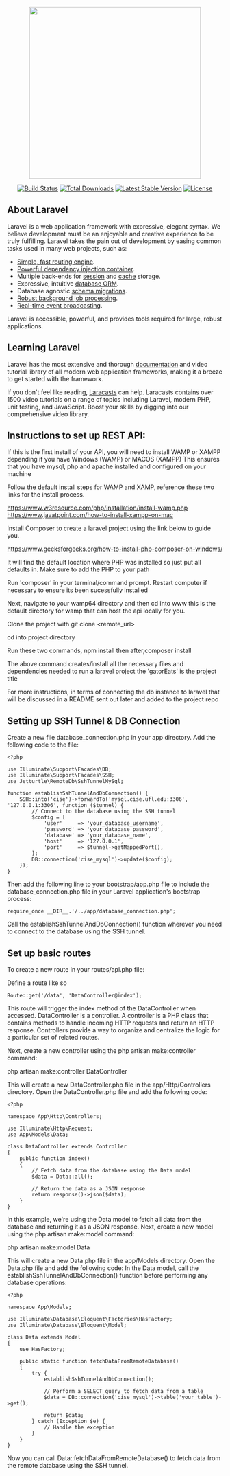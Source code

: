 <p align="center"><img src="https://res.cloudinary.com/dtfbvvkyp/image/upload/v1566331377/laravel-logolockup-cmyk-red.svg" width="400"></p>

<p align="center">
<a href="https://travis-ci.org/laravel/framework"><img src="https://travis-ci.org/laravel/framework.svg" alt="Build Status"></a>
<a href="https://packagist.org/packages/laravel/framework"><img src="https://poser.pugx.org/laravel/framework/d/total.svg" alt="Total Downloads"></a>
<a href="https://packagist.org/packages/laravel/framework"><img src="https://poser.pugx.org/laravel/framework/v/stable.svg" alt="Latest Stable Version"></a>
<a href="https://packagist.org/packages/laravel/framework"><img src="https://poser.pugx.org/laravel/framework/license.svg" alt="License"></a>
</p>

## About Laravel

Laravel is a web application framework with expressive, elegant syntax. We believe development must be an enjoyable and creative experience to be truly fulfilling. Laravel takes the pain out of development by easing common tasks used in many web projects, such as:

- [Simple, fast routing engine](https://laravel.com/docs/routing).
- [Powerful dependency injection container](https://laravel.com/docs/container).
- Multiple back-ends for [session](https://laravel.com/docs/session) and [cache](https://laravel.com/docs/cache) storage.
- Expressive, intuitive [database ORM](https://laravel.com/docs/eloquent).
- Database agnostic [schema migrations](https://laravel.com/docs/migrations).
- [Robust background job processing](https://laravel.com/docs/queues).
- [Real-time event broadcasting](https://laravel.com/docs/broadcasting).

Laravel is accessible, powerful, and provides tools required for large, robust applications.

## Learning Laravel

Laravel has the most extensive and thorough [documentation](https://laravel.com/docs) and video tutorial library of all modern web application frameworks, making it a breeze to get started with the framework.

If you don't feel like reading, [Laracasts](https://laracasts.com) can help. Laracasts contains over 1500 video tutorials on a range of topics including Laravel, modern PHP, unit testing, and JavaScript. Boost your skills by digging into our comprehensive video library.


## Instructions to set up REST API: 

If this is the first install of your API, you will need to install WAMP or XAMPP depending if you have Windows (WAMP) or MACOS (XAMPP) 
This ensures that you have mysql, php and apache installed and configured on your machine 

Follow the default install steps for WAMP and XAMP, 
reference these two links for the install process.

https://www.w3resource.com/php/installation/install-wamp.php
https://www.javatpoint.com/how-to-install-xampp-on-mac

Install Composer to create a laravel project using the link below to guide you. 

https://www.geeksforgeeks.org/how-to-install-php-composer-on-windows/

It will find the default location where PHP was installed so just put all defaults in. Make sure to add the PHP to your path 

Run 'composer' in your terminal/command prompt. Restart computer if necessary to ensure its been sucessfully installed

Next, navigate to your wamp64 directory and then cd into www 
this is the default directory for wamp that can host the api locally for you. 

Clone the project with git clone <remote_url> 

cd into project directory 

Run these two commands, npm install 
then after,composer install 


The above command creates/install all the necessary files and dependencies needed to run a laravel project the 'gatorEats' is the project title 

For more instructions, in terms of connecting the db instance to laravel that will be discussed in a README sent out later and added to the project repo


## Setting up SSH Tunnel & DB Connection  
Create a new file database_connection.php in your app directory.
Add the following code to the file:
```
<?php

use Illuminate\Support\Facades\DB;
use Illuminate\Support\Facades\SSH;
use Jetturtle\RemoteDb\SshTunnelMySql;

function establishSshTunnelAndDbConnection() {
    SSH::into('cise')->forwardTo('mysql.cise.ufl.edu:3306', '127.0.0.1:3306', function ($tunnel) {
        // Connect to the database using the SSH tunnel
        $config = [
            'user'     => 'your_database_username',
            'password' => 'your_database_password',
            'database' => 'your_database_name',
            'host'     => '127.0.0.1',
            'port'     => $tunnel->getMappedPort(),
        ];
        DB::connection('cise_mysql')->update($config);
    });
}
``` 
Then add the following line to your bootstrap/app.php file to include the database_connection.php file in your Laravel application's bootstrap process:
```
require_once __DIR__.'/../app/database_connection.php';
``` 
Call the establishSshTunnelAndDbConnection() function wherever you need to connect to the database using the SSH tunnel.

## Set up basic routes 
To create a new route in your routes/api.php file:

Define a route like so 

```
Route::get('/data', 'DataController@index');
``` 

This route will trigger the index method of the DataController when accessed.
DataController is a controller. A controller is a PHP class that contains methods to handle incoming HTTP requests and return an HTTP response. Controllers provide a way to organize and centralize the logic for a particular set of related routes.

Next, create a new controller using the php artisan make:controller command:

php artisan make:controller DataController

This will create a new DataController.php file in the app/Http/Controllers directory. Open the DataController.php file and add the following code:
```
<?php

namespace App\Http\Controllers;

use Illuminate\Http\Request;
use App\Models\Data;

class DataController extends Controller
{
    public function index()
    {
        // Fetch data from the database using the Data model
        $data = Data::all();

        // Return the data as a JSON response
        return response()->json($data);
    }
}
```

In this example, we're using the Data model to fetch all data from the database and returning it as a JSON response.
Next, create a new model using the php artisan make:model command:

php artisan make:model Data

This will create a new Data.php file in the app/Models directory. Open the Data.php file and add the following code:
In the Data model, call the establishSshTunnelAndDbConnection() function before performing any database operations:

```
<?php

namespace App\Models;

use Illuminate\Database\Eloquent\Factories\HasFactory;
use Illuminate\Database\Eloquent\Model;

class Data extends Model
{
    use HasFactory;

    public static function fetchDataFromRemoteDatabase()
    {
        try {
            establishSshTunnelAndDbConnection();

            // Perform a SELECT query to fetch data from a table
            $data = DB::connection('cise_mysql')->table('your_table')->get();

            return $data;
        } catch (Exception $e) {
            // Handle the exception
        }
    }
}
```
Now you can call Data::fetchDataFromRemoteDatabase() to fetch data from the remote database using the SSH tunnel.
